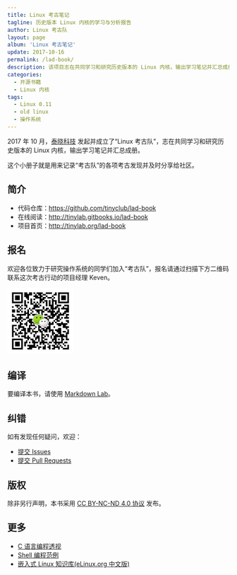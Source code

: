 ```yaml
---
title: Linux 考古笔记
tagline: 历史版本 Linux 内核的学习与分析报告
author: Linux 考古队
layout: page
album: 'Linux 考古笔记'
update: 2017-10-16
permalink: /lad-book/
description: 该项目志在共同学习和研究历史版本的 Linux 内核，输出学习笔记并汇总成册，结合动手实践，更好地学习操作系统原理。
categories:
  - 开源书籍
  - Linux 内核
tags:
  - Linux 0.11
  - old linux
  - 操作系统
---
```


2017 年 10 月，[泰晓科技](http://tinylab.org) 发起并成立了“Linux 考古队”，志在共同学习和研究历史版本的 Linux 内核，输出学习笔记并汇总成册。

这个小册子就是用来记录“考古队”的各项考古发现并及时分享给社区。

## 简介

-   代码仓库：<https://github.com/tinyclub/lad-book>
-   在线阅读：<http://tinylab.gitbooks.io/lad-book>
-   项目首页：<http://tinylab.org/lad-book>

## 报名

欢迎各位致力于研究操作系统的同学们加入“考古队”，报名请通过扫描下方二维码联系这次考古行动的项目经理 Keven。

<img width=150px src=/images/wechat/keven.jpg>

## 编译

要编译本书，请使用 [Markdown Lab](http://tinylab.org/markdown-lab)。

## 纠错

如有发现任何疑问，欢迎：

* [提交 Issues](https://github.com/tinyclub/lad-book/issues)
* [提交 Pull Requests](https://github.com/tinyclub/lad-book/pulls)

## 版权

除非另行声明，本书采用 [CC BY-NC-ND 4.0 协议](https://creativecommons.org/licenses/by-nc-nd/4.0/) 发布。

## 更多

* [C 语言编程透视](http://tinylab.gitbooks.io/cbook/)
* [Shell 编程范例](http://tinylab.gitbooks.io/shellbook/)
* [嵌入式 Linux 知识库(eLinux.org 中文版)](http://tinylab.gitbooks.io/elinux/)
